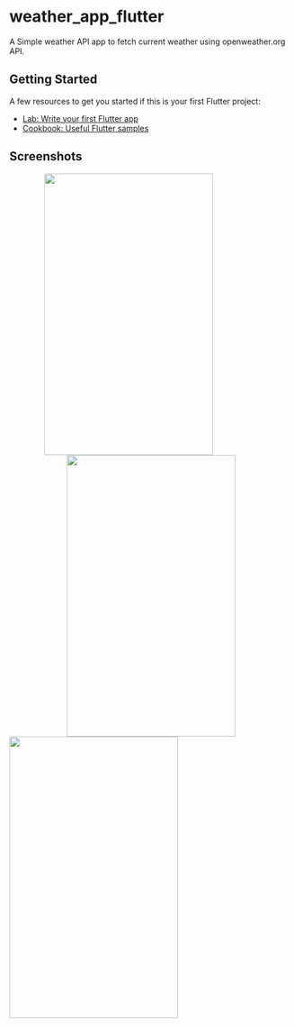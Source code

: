 # weather_app_flutter

A Simple weather API app to fetch current weather using openweather.org API.

## Getting Started



A few resources to get you started if this is your first Flutter project:

- [Lab: Write your first Flutter app](https://flutter.dev/docs/get-started/codelab)
- [Cookbook: Useful Flutter samples](https://flutter.dev/docs/cookbook)

## Screenshots
<div align=center>
  <img src="https://user-images.githubusercontent.com/64702890/115122831-b2b62a80-9fd7-11eb-8aac-770417a4f681.png" height=500 width=300 style="margin-right:80px">
  <img src="https://user-images.githubusercontent.com/64702890/115122843-c19cdd00-9fd7-11eb-8ce4-fe3b98ca2869.png" height=500 width=300>
  </div>

<div>
  <img src="https://user-images.githubusercontent.com/64702890/115122996-9797ea80-9fd8-11eb-8f57-8bb04cb6542e.png" height=500 width=300>
